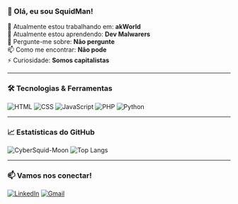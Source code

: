 ### 👋 Olá, eu sou SquidMan!

🔭 Atualmente estou trabalhando em: **akWorld**  
🌱 Atualmente estou aprendendo: **Dev Malwarers**  
💬 Pergunte-me sobre: **Não pergunte**  
📫 Como me encontrar: **Não pode**  
⚡ Curiosidade: **Somos capitalistas**

---

### 🛠️ Tecnologias & Ferramentas

![HTML](https://img.shields.io/badge/-HTML5-E34F26?style=flat-square&logo=html5&logoColor=white)
![CSS](https://img.shields.io/badge/-CSS3-1572B6?style=flat-square&logo=css3)
![JavaScript](https://img.shields.io/badge/-JavaScript-F7DF1E?style=flat-square&logo=javascript&logoColor=black)
![PHP](https://img.shields.io/badge/-PHP-777BB4?style=flat-square&logo=php&logoColor=white)
![Python](https://img.shields.io/badge/-Python-3776AB?style=flat-square&logo=python&logoColor=white)

---
### 📈 Estatísticas do GitHub

![CyberSquid-Moon](https://github-readme-stats.vercel.app/api?username=CyberSquid-Moon&show_icons=true&theme=radical)
![Top Langs](https://github-readme-stats.vercel.app/api/top-langs/?username=CyberSquid-Moon&layout=compact&theme=radical)

---

### 📫 Vamos nos conectar!

[![LinkedIn](https://img.shields.io/badge/-LinkedIn-blue?style=flat-square&logo=Linkedin&logoColor=white)](https://www.linkedin.com/in/SEU_USUARIO/)
[![Gmail](https://img.shields.io/badge/-Email-c14438?style=flat-square&logo=Gmail&logoColor=white)](mailto:cyber.squid.moon@gmail.com)
